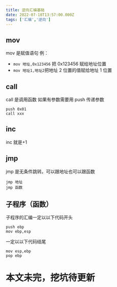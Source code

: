 ```yaml
---
title: 逆向汇编基础
date: 2022-07-18T13:57:00.000Z
tags: ['汇编','逆向']
---
```

  
## mov

mov 是赋值语句
例：

- `mov 地址,0x123456` 把 0x123456 赋给地址位置
- `mov 地址1,地址2`把地址 2 位置的值赋给地址 1 位置

## call

call 是调用函数
如果有参数需要用 push 传递参数

```
push 0x01
call xxx
```

## inc

inc 就是+1

## jmp

jmp 是无条件跳转。可以跟地址也可以跟函数

```
jmp 地址
jmp 函数
```

## 子程序（函数）

子程序的汇编一定以以下代码开头

```
push ebp
mov ebp,esp
```

一定以以下代码结尾

```
mov esp,ebp
pop ebp
```

# 本文未完，挖坑待更新